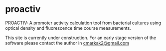 # proactiv
PROACTIV: A promoter activity calculation tool from bacterial cultures using optical density and fluorescence time course measurements.

This site is currently under construction. For an early stage version of the software please contact the author in cmarkak2@gmail.com

